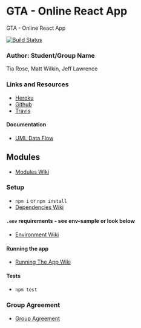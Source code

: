 # GTA - Online React App
GTA - Online React App

[![Build Status](https://www.travis-ci.com/game-time-analytics/GTA-React-App.svg?branch=master)](https://www.travis-ci.com/game-time-analytics/GTA-React-App)

### Author: Student/Group Name
Tia Rose, Matt Wilkin, Jeff Lawrence

### Links and Resources
* [Heroku](https://game-time-analytics.herokuapp.com/)
* [Github](https://github.com/game-time-analytics/GTA-React-App)
* [Travis](https://www.travis-ci.com/game-time-analytics/GTA-React-App)

#### Documentation
* [UML Data Flow](https://www.lucidchart.com/documents/view/9a332944-6bf3-4c4d-b595-54c6632967d5/0)

## Modules
* [Modules Wiki](https://github.com/game-time-analytics/GTA-React-App/wiki/Modules)

### Setup
*  `npm i` or `npm install`
* [Dependencies Wiki](https://github.com/game-time-analytics/GTA-React-App/wiki/Dependencies)

#### `.env` requirements - see env-sample or look below
* [Environment Wiki](https://github.com/game-time-analytics/GTA-React-App/wiki/Environment-setup-requirements)

#### Running the app
* [Running The App Wiki](https://github.com/game-time-analytics/GTA-React-App/wiki/Running-the-app)

#### Tests

- `npm test`

### Group Agreement
* [Group Agreement](https://github.com/game-time-analytics/GTA-React-App/wiki/Group-Agreement)